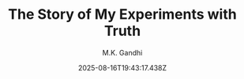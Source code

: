 ---
title: "The Story of My Experiments with Truth"
date: "2025-08-16T19:43:17.438Z"
author: "M.K. Gandhi"
read_year: "NO"
recommendation: '3'
url: /bookshelf/the-story-of-my-experiments-with-truth
---
